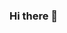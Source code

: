 ### Hi there 👋

<!--
**RytisVVK/RytisVVK** is a ✨ _special_ ✨ repository because its `README.md` (this file) appears on your GitHub profile.

Here are some ideas to get you started: 
Sisteminis programavimas
|VVK| Studentas, Rytis.


